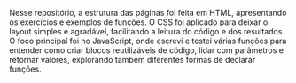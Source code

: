 Nesse repositório, a estrutura das páginas foi feita em HTML, apresentando os exercícios e exemplos de funções. O CSS foi aplicado para deixar o layout simples e agradável, facilitando a leitura do código e dos resultados. O foco principal foi no JavaScript, onde escrevi e testei várias funções para entender como criar blocos reutilizáveis de código, lidar com parâmetros e retornar valores, explorando também diferentes formas de declarar funções.

